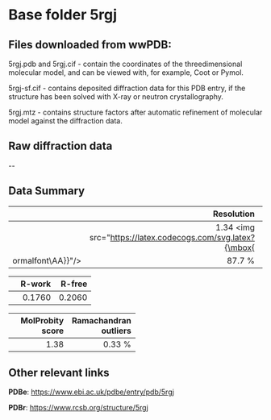 # Base folder 5rgj

## Files downloaded from wwPDB:

5rgj.pdb and 5rgj.cif - contain the coordinates of the threedimensional molecular model, and can be viewed with, for example, Coot or Pymol.

5rgj-sf.cif - contains deposited diffraction data for this PDB entry, if the structure has been solved with X-ray or neutron crystallography.

5rgj.mtz - contains structure factors after automatic refinement of molecular model against the diffraction data.

## Raw diffraction data

--<br> 

## Data Summary
|   | Resolution | Completeness| I/sigma |
|---|-------------:|----------------:|--------------:|
|   |1.34 <img src="https://latex.codecogs.com/svg.latex?{\mbox{
ormalfont\AA}}"/>|87.7  %|<img width=50/>8.000|

|   | **R-work**| **R-free**   
|---|-------------:|----------------:|           
||0.1760|0.2060|

|   |**MolProbity<br>score**| **Ramachandran<br>outliers** 
|---|-------------:|----------------:|
||1.38|0.33 %|

## Other relevant links 
**PDBe**:  https://www.ebi.ac.uk/pdbe/entry/pdb/5rgj
 
**PDBr**: https://www.rcsb.org/structure/5rgj 

